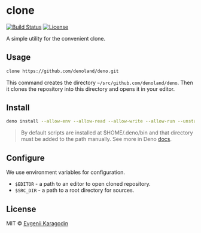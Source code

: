# clone

[![Build Status](https://travis-ci.com/ekaragodin/clone.svg?branch=master)](https://travis-ci.com/ekaragodin/clone)
[![License](https://img.shields.io/github/license/ekaragodin/clone.svg)](https://github.com/ekaragodin/clone)

A simple utility for the convenient clone.

## Usage

```bash
clone https://github.com/denoland/deno.git
```

This command creates the directory `~/src/github.com/denoland/deno`. Then it clones the repository into this directory and opens it in your editor.

## Install

```bash
deno install --allow-env --allow-read --allow-write --allow-run --unstable --force https://deno.land/x/clone@v1.0.5/clone.ts
```

> By default scripts are installed at \$HOME/.deno/bin and that directory must be added to the path manually. See more in Deno [docs](https://deno.land/std/manual.md#installing-executable-scripts).

## Configure

We use environment variables for configuration.

- `$EDITOR` - a path to an editor to open cloned repository.
- `$SRC_DIR` - a path to a root directory for sources.

## License

MIT © [Evgenii Karagodin](https://ekaragodin.com)
